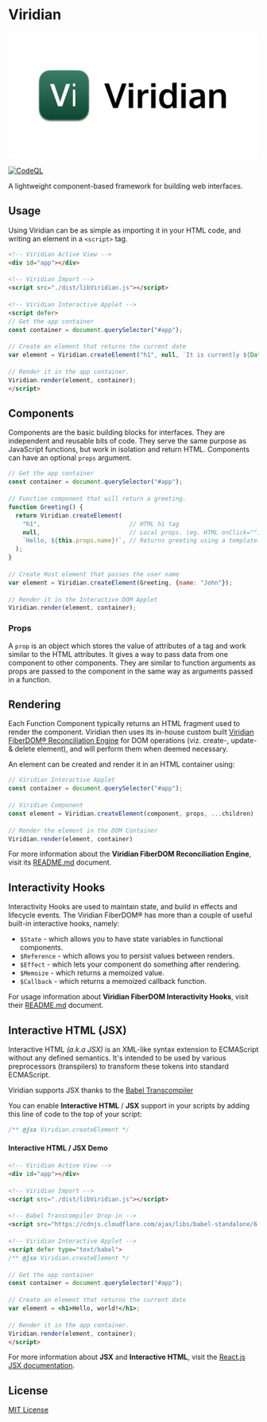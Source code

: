 # Viridian
<p align="center">
    <img src="Assets/Banner/Banner-web.png" alt="Viridian Logo"/>
</p>

[![CodeQL](https://github.com/MiclausCorp/Viridian/actions/workflows/codeql-analysis.yml/badge.svg)](https://github.com/MiclausCorp/Viridian/actions/workflows/codeql-analysis.yml)

A lightweight component-based framework for building web interfaces.

## Usage
Using Viridian can be as simple as importing it in your HTML code, and writing an element in a `<script>` tag.
```html
<!-- Viridian Active View -->
<div id="app"></div>

<!-- Viridian Import -->
<script src="./dist/libViridian.js"></script>

<!-- Viridian Interactive Applet -->
<script defer>
// Get the app container
const container = document.querySelector("#app");
  
// Create an element that returns the current date
var element = Viridian.createElement("h1", null, `It is currently ${Date()}.`)
  
// Render it in the app container.
Viridian.render(element, container);
</script>
```

## Components
Components are the basic building blocks for interfaces. They are independent and reusable bits of code. They serve the same purpose as JavaScript functions, but work in isolation and return HTML. Components can have an optional `props` argument.
```js
// Get the app container
const container = document.querySelector("#app");

// Function component that will return a greeting.
function Greeting() {
  return Viridian.createElement(
    "h1",                         // HTML h1 tag
    null,                         // Local props. (eg. HTML onClick="")                 
    `Hello, ${this.props.name}!`, // Returns greeting using a template.
  );
}

// Create Host element that passes the user name
var element = Viridian.createElement(Greeting, {name: "John"});

// Render it in the Interactive DOM Applet
Viridian.render(element, container);
```

### Props
A `prop` is an object which stores the value of attributes of a tag and work similar to the HTML attributes. It gives a way to pass data from one component to other components. They are similar to function arguments as props are passed to the component in the same way as arguments passed in a function.

## Rendering
Each Function Component typically returns an HTML fragment used to render the component. Viridian then uses its in-house custom built [Viridian FiberDOM® Reconciliation Engine](Source/FiberDOM) for DOM operations (viz. create-, update- & delete element), and will perform them when deemed necessary.

An element can be created and render it in an HTML container using:
```js
// Viridian Interactive Applet
const container = document.querySelector("#app");

// Viridian Component
const element = Viridian.createElement(component, props, ...children)

// Render the element in the DOM Container
Viridian.render(element, container)
```

For more information about the **Viridian FiberDOM Reconciliation Engine**, visit its [README.md](Source/FiberDOM/README.md) document.

## Interactivity Hooks
Interactivity Hooks are used to maintain state, and build in effects and lifecycle events. The Viridian FiberDOM® has more than a couple of useful built-in interactive hooks, namely:

- `$State` - which allows you to have state variables in functional components.
- `$Reference` - which allows you to persist values between renders.
- `$Effect` - which lets your component do something after rendering.
- `$Memoize` - which returns a memoized value.
- `$Callback` - which returns a memoized callback function.

For usage information about **Viridian FiberDOM Interactivity Hooks**, visit their [README.md](Source/Hooks/README.md) document.


## Interactive HTML (JSX)
Interactive HTML *(a.k.a JSX)* is an XML-like syntax extension to ECMAScript without any defined semantics. It's intended to be used by various preprocessors (transpilers) to transform these tokens into standard ECMAScript.

Viridian supports JSX thanks to the [Babel Transcompiler](https://babeljs.io/)

You can enable **Interactive HTML** / **JSX** support in your scripts by adding this line of code to the top of your script:
```js
/** @jsx Viridian.createElement */
```

#### Interactive HTML / JSX Demo
```html
<!-- Viridian Active View -->
<div id="app"></div>

<!-- Viridian Import -->
<script src="./dist/libViridian.js"></script>

<!-- Babel Transcompiler Drop-in -->
<script src="https://cdnjs.cloudflare.com/ajax/libs/babel-standalone/6.18.1/babel.min.js"></script>

<!-- Viridian Interactive Applet -->
<script defer type="text/babel">
/** @jsx Viridian.createElement */

// Get the app container
const container = document.querySelector("#app");
  
// Create an element that returns the current date
var element = <h1>Hello, world!</h1>;
  
// Render it in the app container.
Viridian.render(element, container);
</script>
```

For more information about **JSX** and **Interactive HTML**, visit the [React.js JSX  documentation](https://reactjs.org/docs/introducing-jsx.html).

## License
[MIT License](LICENSE)